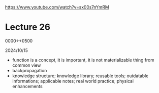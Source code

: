https://www.youtube.com/watch?v=sx00s7nYmRM

# Lecture 26

0000<->0500

2024/10/15

- function is a concept, it is important, it is not materializable thing from common view
- backpropagation
- knowledge structure; knowledge library; reusable tools; outdatable informations; applicable notes; real world practice; physical enhancements
